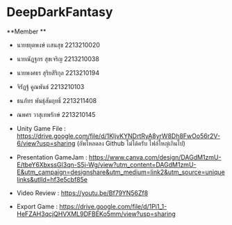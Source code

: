 # DeepDarkFantasy
**Member **
- นายชยุตพงษ์ เเสนสุข 2213210020
- นายณัฏฐกร สุขเจริญ 2213210038
- นายพงศธร สุริยสิริกุล 2213210194
- จิรัฏฐ์ คูณพันธ์ 2213210103
- ธนภัทร พันธุ์สัมฤทธิ์ 2213211408
- ณพศร วาสุเทพรักษ์ 2213210145

- Unity Game File : https://drive.google.com/file/d/1KljvKYNDrtRyA8yrW8Dh8FwOo56r2V-6/view?usp=sharing (อัพโหลดลง Github ไม่ได้ครับ ไฟล์ใหญ่เกินไป)
- Presentation GameJam : https://www.canva.com/design/DAGdM1zmU-E/tbeY6XbxssGI3qn-S5j-Wg/view?utm_content=DAGdM1zmU-E&utm_campaign=designshare&utm_medium=link2&utm_source=uniquelinks&utlId=hf3e5cbf85e
- Video Review : https://youtu.be/Bf79YN56Zf8
- Export Game : https://drive.google.com/file/d/1Pi1_1-HeFZAH3qcjQHVXML9DFBEKo5mm/view?usp=sharing

